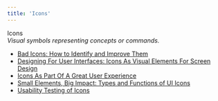 ```yaml
---
title: 'Icons'
---
```


Icons  
_Visual symbols representing concepts or commands._

*   [Bad Icons: How to Identify and Improve Them](https://www.nngroup.com/articles/bad-icons/)  
*   [Designing For User Interfaces: Icons As Visual Elements For Screen Design](https://www.smashingmagazine.com/2018/02/user-interfaces-icons-visual-elements-screen-design/)  
*   [Icons As Part Of A Great User Experience](https://www.smashingmagazine.com/2016/10/icons-as-part-of-a-great-user-experience/)  
*   [Small Elements, Big Impact: Types and Functions of UI Icons](https://uxplanet.org/small-elements-big-impact-types-and-functions-of-ui-icons-87c6a74d366e)  
*   [Usability Testing of Icons](https://www.nngroup.com/articles/icon-testing/)  
